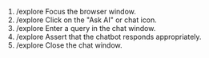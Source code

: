 1. /explore Focus the browser window.
2. /explore Click on the "Ask AI" or chat icon.
3. /explore Enter a query in the chat window.
4. /explore Assert that the chatbot responds appropriately.
5. /explore Close the chat window.